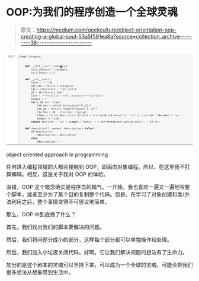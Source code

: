 # OOP:为我们的程序创造一个全球灵魂

> 原文：<https://medium.com/geekculture/object-orientation-oop-creating-a-global-soul-53a5f591ea8a?source=collection_archive---------36----------------------->

![](img/4231c99963e754c3f24c7c35656de95c.png)

object oriented approach in programming

任何进入编程领域的人都会接触到 OOP，即面向对象编程。所以，在这里我不打算解释。相反，这是关于我对 OOP 的体验。

没错，OOP 这个概念确实是程序员的福气。一开始，我也喜欢一遍又一遍地写整个脚本，或者至少为了某个目的复制整个代码。但是，在学习了对象创建和类/方法利用之后，整个事情变得不可思议地简单。

那么，OOP 中到底做了什么？

首先，我们找出我们的脚本要解决的问题。

然后，我们将问题分成小的部分，这样每个部分都可以单独操作和处理。

然后，我们加入小垃圾关闭代码。好啊，它让我们解决问题的想法有了生命力。

加分的是这个剧本的灵魂可以坚持下来，可以成为一个全球的灵魂，可能会把我们很多想法从想象带到生活中。